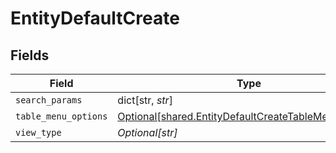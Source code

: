 # EntityDefaultCreate


## Fields

| Field                                                                                                                  | Type                                                                                                                   | Required                                                                                                               | Description                                                                                                            |
| ---------------------------------------------------------------------------------------------------------------------- | ---------------------------------------------------------------------------------------------------------------------- | ---------------------------------------------------------------------------------------------------------------------- | ---------------------------------------------------------------------------------------------------------------------- |
| `search_params`                                                                                                        | dict[str, *str*]                                                                                                       | :heavy_minus_sign:                                                                                                     | N/A                                                                                                                    |
| `table_menu_options`                                                                                                   | [Optional[shared.EntityDefaultCreateTableMenuOptions]](undefined/models/shared/entitydefaultcreatetablemenuoptions.md) | :heavy_minus_sign:                                                                                                     | N/A                                                                                                                    |
| `view_type`                                                                                                            | *Optional[str]*                                                                                                        | :heavy_minus_sign:                                                                                                     | N/A                                                                                                                    |
